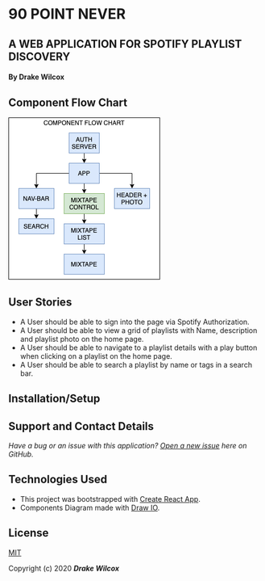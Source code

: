 # 90 POINT NEVER 
## A WEB APPLICATION FOR SPOTIFY PLAYLIST DISCOVERY 

#### By Drake Wilcox

## Component Flow Chart
![component tree](PointNeverDiagram.png)

## User Stories
* A User should be able to sign into the page via Spotify Authorization. 
* A User should be able to view a grid of playlists with Name, description and playlist photo on the home page. 
* A User should be able to navigate to a playlist details with a play button when clicking on a playlist on the home page. 
* A User should be able to search a playlist by name or tags in a search bar. 

## Installation/Setup

## Support and Contact Details
_Have a bug or an issue with this application? [Open a new issue](https://github.com/drakewilcox/point-never/issues) here on GitHub._

## Technologies Used
* This project was bootstrapped with [Create React App](https://github.com/facebook/create-react-app).
* Components Diagram made with [Draw IO](https://draw.io/).

## License
[MIT](https://choosealicense.com/licenses/mit/)

Copyright (c) 2020 **_Drake Wilcox_**
